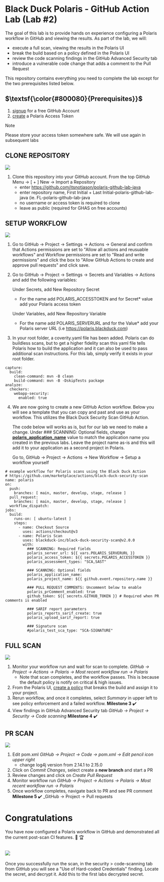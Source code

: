 # Black Duck Polaris - GitHub Action Lab (Lab #2)

The goal of this lab is to provide hands on experience configuring a Polaris workflow in GitHub and viewing the results. As part of the lab, we will:
- execute a full scan, viewing the results in the Polaris UI
- break the build based on a policy defined in the Polaris UI
- review the code scanning findings in the GitHub Advanced Security tab
- introduce a vulnerable code change that adds a comment to the Pull Request

This repository contains everything you need to complete the lab except for the two prerequisites listed below.

## $\textsf{\color{#800080}{Prerequisites}}$
1. [signup](https://github.com/signup) for a free GitHub Account
2. [create](https://polaris.blackduck.com/developer/default/polaris-documentation/t_make-token) a Polaris Access Token 
> [!NOTE]  
> Please store your access token somewhere safe. We will use again in subsequent labs
> 

## CLONE REPOSITORY
![](https://img.shields.io/badge/steps-blueviolet?style=for-the-badge)
1. Clone this repository into your GitHub account. From the top GitHub Menu → [ + ] New → Import a Repository
   - enter https://github.com/itsnotjason/polaris-github-lab-java
   - enter repository name, First Initial + Last Initial-polaris-github-lab-java (ie. FL-polaris-github-lab-java
   - no username or access token is required to clone
   - leave as public (required for GHAS on free accounts)


## SETUP WORKFLOW
![](https://img.shields.io/badge/steps-blueviolet?style=for-the-badge)
1. Go to  GitHub → Project → Settings → Actions → General and confirm that Actions permissions are set to "Allow all actions and reusuable workflows" and Workflow permissions are set to "Read and write permissions" and click the box to "Allow GitHub Actions to create and approve pull requests" and click save.

2. Go to GitHub → Project → Settings → Secrets and Variables → Actions and add the following variables:
 
   Under Secrets, add New Repository Secret
   - For the name add POLARIS_ACCESSTOKEN and for Secret* value add your Polaris access token

   Under Variables, add New Repository Variable  
   - For the name add POLARIS_SERVERURL and for the Value* add your Polaris server URL (i.e https://polaris.blackduck.com)

3. In your root folder, a coverity.yaml file has been added. Polaris can do buildless scans, but to get a higher fidelity scan this yaml file tells Polaris how to build the application and it can also be used to pass additional scan instructions. For this lab, simply verify it exists in your root folder. 

```
capture:
  build:
    clean-command: mvn -B clean
    build-command: mvn -B -DskipTests package
analyze:
  checkers:
    webapp-security:
      enabled: true
```

4. We are now going to create a new GitHub Action workflow. Below you will see a template that you can copy and past and use as your workflow. This utilizes the Black Duck Security Scan GitHub Action.  

   The code below will works as is, but for our lab we need to make a change.  Under ### SCANNING: Optional fields, change <ins>**polaris_application_name**</ins> value to match the application name you created in the previous labs. Leave the project name as-is and this will add it to your application as a second project in Polaris.

   Go to, GitHub → Project → Actions → New Workflow → Setup a workflow yourself

```
# example workflow for Polaris scans using the Black Duck Action
# https://github.com/marketplace/actions/black-duck-security-scan
name: polaris
on:
  push:
    branches: [ main, master, develop, stage, release ]
  pull_request:
    branches: [ main, master, develop, stage, release ]
  workflow_dispatch:
jobs:
  build:
    runs-on: [ ubuntu-latest ]
    steps:
      - name: Checkout Source
        uses: actions/checkout@v3
      - name: Polaris Scan
        uses: blackduck-inc/black-duck-security-scan@v2.0.0
        with:
          ### SCANNING: Required fields
          polaris_server_url: ${{ vars.POLARIS_SERVERURL }}
          polaris_access_token: ${{ secrets.POLARIS_ACCESSTOKEN }}
          polaris_assessment_types: "SCA,SAST"
          
          ### SCANNING: Optional fields
          polaris_application_name: 
          polaris_project_name: ${{ github.event.repository.name }}
          
          ### PULL REQUEST COMMENTS: Uncomment below to enable
          polaris_prComment_enabled: true 
          github_token: ${{ secrets.GITHUB_TOKEN }} # Required when PR comments is enabled

          ### SARIF report parameters
          polaris_reports_sarif_create: true
          polaris_upload_sarif_report: true
          
          ### Signature scan
          #polaris_test_sca_type: "SCA-SIGNATURE"
```
## FULL  SCAN
![](https://img.shields.io/badge/steps-blueviolet?style=for-the-badge)
1. Monitor your workflow run and wait for scan to complete. _GitHub → Project → Actions → Polaris → Most recent workflow run → Polaris_
   - Note that scan completes, and the workflow passes. This is because the default policy is notify on critical & high issues.
2. From the Polaris UI, [create a policy](https://polaris.blackduck.com/developer/default/polaris-documentation/t_post_scan_policies) that breaks the build and assign it to your project.
3. Rerun workflow, and once it completes, select _Summary_ in upper left to see policy enforcement and a failed workflow. **Milestone 3** :heavy_check_mark:
4. View findings in GitHub Advanced Security tab _GitHub → Project → Security → Code scanning_ **Milestone 4** :heavy_check_mark:


## PR SCAN
![](https://img.shields.io/badge/steps-blueviolet?style=for-the-badge)
1. Edit pom.xml _GitHub → Project → Code → pom.xml → Edit pencil icon upper right_
   - change log4j version from 2.14.1 to 2.15.0
3. Click on _Commit Changes_, select create a **new branch** and start a PR
4. Review changes and click on _Create Pull Request_
5. Monitor workflow run _GitHub → Project → Actions → Polaris → Most recent workflow run → Polaris_
6. Once workflow completes, navigate back to PR and see PR comment **Milestone 5** :heavy_check_mark: _GitHub → Project → Pull requests


# Congratulations

You have now configured a Polaris workflow in GitHub and demonstrated all the current post-scan CI features. :clap: :trophy:

## ![](https://img.shields.io/badge/optional-CTF-blueviolet?style=for-the-badge)
Once you successfully run the scan, in the security > code-scanning tab from GitHub you will see a "Use of Hard-coded Credentials" finding. Locate the secret, and decrypt it. Add this to the first labs decrypted secret. 
